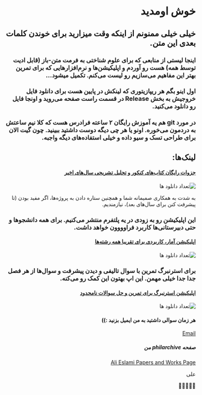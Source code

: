<div dir="rtl">

<h1>خوش اومدید</h1>

<h2>خیلی خیلی ممنونم از اینکه وقت میزارید برای خوندن کلمات بعدی این متن.</h2>

<h3>اینجا لیستی از منابعی که برای علوم شناختی به فرمت متن-باز (قابل ادیت توسط همه) هست رو آوردم و اپلیکیشن‌ها و نرم‌افزارهایی که برای تمرین بهتر این مفاهیم می‌سازیم رو لیست می‌کنم. تکمیل میشود...</h3>

<h3>اول اینو بگم هر ریپازیتوری که لینکش در پایین هست برای دانلود فایل خروجیش به بخش Release در قسمت راست صفحه می‌روید و اونجا فایل رو دانلود می‌کنید.</h3>

<h3>در مورد git هم یه آموزش رایگان ۲ ساعته فرادرس هست که کلا نیم ساعتش به دردمون می‌خوره. اونو یا هر چی دیگه دوست داشتید ببینید. چون گیت الان برای طراحی تسک و سیو داده و خیلی استفاده‌های دیگه واجبه.</h3>

<h2>لینک‌ها:</h2>

<h4><a href="https://github.com/Ali5859/cognitive-science-solutions-and-explanations">جزوات رایگان کتاب‌های کنکور و تحلیل تشریحی سال‌های اخیر</a></h4>

<img src="https://img.shields.io/github/downloads/Ali5859/cognitive-science-solutions-and-explanations/total" alt="تعداد دانلود ها">

<p>به شدت به همکاری صمیمانه شما و همچنین ستاره دادن به پروژه‌ها، اگر مفید بودن (تا پیشرفت کنن برای سال‌های بعد)، نیازمندیم.</p>

<h3>این اپلیکیشن رو به زودی در یه پلتفرم منتشر می‌کنیم. برای همه دانشجوها و حتی دبیرستانی‌ها کاربرد فراوووون خواهد داشت.</h3>

<h4><a href="https://github.com/Ali5859/AI-Engineering-Statistics-Tutor-Eslami">اپلیکیشن آمار، کاربردی برای تقریبا همه رشته‌ها</a></h4>

<img src="https://img.shields.io/github/downloads/Ali5859/AI-Engineering-Statistics-Tutor-Eslami/total" alt="تعداد دانلود ها">

<h3>برای استرنبرگ تمرین با سوال تالیفی و دیدن پیشرفت و سوال‌ها از هر فصل جدا جدا خیلی مهمن. این اپ بهتون این کمک رو می‌کنه.</h3>

<h4><a href="https://github.com/Ali5859/sternberg-cognitive-psychology-quiz-app">اپلیکیشن استرنبرگ برای تمرین و حل سوالات نامحدود</a></h4>

<img src="https://img.shields.io/github/downloads/Ali5859/sternberg-cognitive-psychology-quiz-app/total" alt="تعداد دانلود ها">

<h4>هر زمان سوالی داشتید به من ایمیل بزنید :))</h4>
<a href="mailto:abolhassaneslami@gmail.com">Email</a>

<h5>صفحه philarchive من</h5>

<a href="https://philpeople.org/profiles/abolhassan-ali-eslami/">Ali Eslami Papers and Works Page</a>

<p>علی</p>

<p>💖💖💖💖💖</p>

</div>

